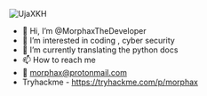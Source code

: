 ![UjaXKH](https://user-images.githubusercontent.com/61086421/148839742-ff9d1fbf-e6f8-499f-90fe-0bae2f19a572.gif)

- 👋 Hi, I’m @MorphaxTheDeveloper
- 👀 I’m interested in coding , cyber security
- 🌱 I’m currently translating the python docs
- 📫 How to reach me
- 📧 morphax@protonmail.com
- Tryhackme - https://tryhackme.com/p/morphax
<!---
MorphaxTheDeveloper/MorphaxTheDeveloper is a ✨ special ✨ repository because its `README.md` (this file) appears on your GitHub profile.
You can click the Preview link to take a look at your changes.
--->
